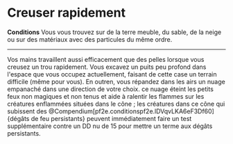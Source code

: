 # Creuser rapidement

<p><span id="ctl00_MainContent_DetailedOutput"><strong>Conditions</strong> Vous vous trouvez sur de la terre meuble, du sable, de la neige ou sur des matériaux avec des particules du même ordre.<br></span></p>
<hr>
<p>Vos mains travaillent aussi efficacement que des pelles lorsque vous creusez un trou rapidement. Vous excavez un puits peu profond dans l'espace que vous occupez actuellement, faisant de cette case un terrain difficile (même pour vous). En outren, vous répandez dans les airs un nuage empanaché dans une direction de votre choix. ce nuage éteint les petits feux non magiques et non tenus et aide à ralentir les flammes sur les créatures enflammées situées dans le cône ; les créatures dans ce cône qui subissent des @Compendium[pf2e.conditionspf2e.lDVqvLKA6eF3Df60]{dégâts de feu persistants} peuvent immédiatement faire un test supplémentaire contre un DD nu de 15 pour mettre un terme aux dégâts persistants.&nbsp;</p>
